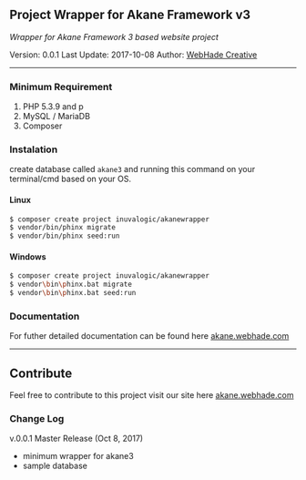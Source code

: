 ## Project Wrapper for Akane Framework v3

*Wrapper for Akane Framework 3 based website project*

Version: 0.0.1
Last Update: 2017-10-08
Author: [WebHade Creative](http://www.webhade.id)
___

### Minimum Requirement

1. PHP 5.3.9 and p
2. MySQL / MariaDB
3. Composer

### Instalation

create database called `akane3` and running this command on your terminal/cmd based on your OS.

#### Linux

```sh
$ composer create project inuvalogic/akanewrapper
$ vendor/bin/phinx migrate
$ vendor/bin/phinx seed:run
```

#### Windows

```sh
$ composer create project inuvalogic/akanewrapper
$ vendor\bin\phinx.bat migrate
$ vendor\bin\phinx.bat seed:run
```

### Documentation

For futher detailed documentation can be found here
[akane.webhade.com](http://akane.webhade.com)

___

## Contribute

Feel free to contribute to this project
visit our site here
[akane.webhade.com](http://akane.webhade.com)

### Change Log

v.0.0.1 Master Release (Oct 8, 2017)
- minimum wrapper for akane3
- sample database